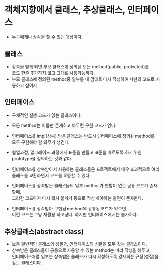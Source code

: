 # 객체지향에서 클래스, 추상클래스, 인터페이스 
* 누구에게나 상속을 할 수 있는 대상이다.

## 클래스
* 상속을 받게 되면 부모 클래스에 정의된 모든 method(public, protected)를   
코드 한줄 추가하지 않고 그대로 사용가능하다.
* 부모 클래스에 정의된 method중 일부를 내 맘대로 다시 작성하여 나만의 코드로 사용하고 싶어서

## 인터페이스
* 구체적인 실행 코드가 없는 클래스이다.
* 모든 method는 이름만 존재하고 아무런 구현 코드가 없다.
* 인터페이스를 impl(상속) 받은 클래스는 반드시 인터페이스에 정의된 method를 모두 구현해야 할 의무가 생긴다.
* 협업과정, 업그레이드 과정에서 표준을 만들고 표준을 따르도록 하기 위한 prototype을 정의하는 것과 같다.
* 인터페이스를 상속받아서 사용하는 클래스들은 프로젝트에서 매우 효과적으로 여러 클래스를 교환하면서 코드를 작동할 수 있다.

* 인터페이스를 상속받은 클래스들의 일부 method가 변함이 없는 공통 코드가 존재할때,  
 그러한 코드마저 다시 복사 붙이기 등으로 작성 해야하는 불편이 존재한다.
 
 * 인터페이스를 상속받아 구현된 method에 공통된 코드가 있으면  
 이런 코드는 그냥 재활용 하고싶다. 하지만 인터페이스에서는 불가하다.
 
## 추상클래스(abstract class)
* 보통 일반적인 클래스의 성질과, 인터페이스의 성질을 모두 갖는 클래스이다.
* 상속받은 클래스들이 공통으로 사용할 수 있는 method는 미리 작성을 해두고,  
인터페이스처럼 일부는 상속받은 클래스가 다시 작성하도록 강제하는 규정(성질)을 갖는 클래스이다.
